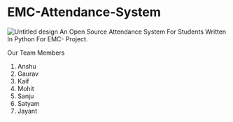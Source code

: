 # EMC-Attendance-System
![Untitled design](https://github.com/user-attachments/assets/b316a2f5-d5a2-4f1e-8c2f-2e0750c0ccd7)
An Open Source Attendance System For Students Written In Python For EMC- Project.

Our Team Members
1. Anshu 
2. Gaurav 
3. Kaif  
4. Mohit   
5. Sanju 
6. Satyam
7. Jayant

